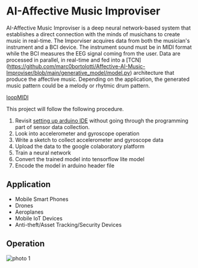 # AI-Affective Music Improviser
AI-Affective Music Improviser is a deep neural network-based system that establishes a direct connection with the minds of musichans to create music in real-time. The Imporviser acquires data from both the musician's instrument and a BCI device. 
The instrument sound must be in MIDI format while the BCI measures the EEG signal coming from the user.
Data are processed in parallel, in real-time and fed into a [TCN] (https://github.com/marc0bortolotti/Affective-AI-Music-Improviser/blob/main/generative_model/model.py) architecture that produce the affective music.
Depending on the application, the generated music pattern could be a melody or rhytmic drum pattern.



[loopMIDI](https://www.tobias-erichsen.de/software/loopmidi.html)

This project will follow the following procedure.
1. Revisit [setting up arduino IDE](https://github.com/billiyz/nano-33-ble-sense) without going through the programming part of sensor data collection.
2. Look into accelerometer and gyroscope operation
3. Write a sketch to collect accelerometer and gyroscope data
4. Upload the data to the google colaboratory platform
5. Train a neural network
6. Convert the trained model into tensorflow lite model
7. Encode the model in arduino header file

## Application
* Mobile Smart Phones
* Drones
* Aeroplanes
* Mobile IoT Devices
* Anti-theft/Asset Tracking/Security Devices

## Operation

![photo 1](images/3d-accelerometer.png)



 
















